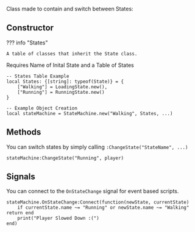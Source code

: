 Class made to contain and switch between States:

## Constructor

??? info "States"

    A table of classes that inherit the State class.

Requires Name of Inital State and a Table of States

```luau title="States Table"
-- States Table Example
local States: {[string]: typeof(State)} = {
    ["Walking"] = LoadingState.new(),
    ["Running"] = RunningState.new()
}

-- Example Object Creation
local stateMachine = StateMachine.new("Walking", States, ...)
```

## Methods

You can switch states by simply calling `:ChangeState("StateName", ...)`

```luau title="Switch State Example"
stateMachine:ChangeState("Running", player)
```

## Signals

You can connect to the `OnStateChange` signal for event based scripts.

```luau title="OnStateChange Example"
stateMachine.OnStateChange:Connect(function(newState, currentState)
    if currentState.name ~= "Running" or newState.name ~= "Walking" return end
    print("Player Slowed Down :(")
end)
```
